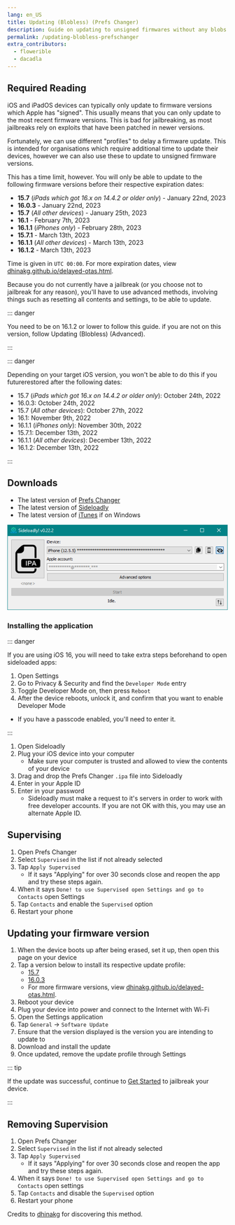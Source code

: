```yaml
---
lang: en_US
title: Updating (Blobless) (Prefs Changer)
description: Guide on updating to unsigned firmwares without any blobs.
permalink: /updating-blobless-prefschanger
extra_contributors:
  - flowerible
  - dacadla
---
```


## Required Reading

iOS and iPadOS devices can typically only update to firmware versions which Apple has "signed". This usually means that you can only update to the most recent firmware versions. This is bad for jailbreaking, as most jailbreaks rely on exploits that have been patched in newer versions.

Fortunately, we can use different "profiles" to delay a firmware update. This is intended for organisations which require additional time to update their devices, however we can also use these to update to unsigned firmware versions.

This has a time limit, however. You will only be able to update to the following firmware versions before their respective expiration dates:

- **15.7** (*iPads which got 16.x on 14.4.2 or older only*) - January 22nd, 2023
- **16.0.3** - January 22nd, 2023
- **15.7** (*All other devices*) - January 25th, 2023
- **16.1** - February 7th, 2023
- **16.1.1** (*iPhones only*) - February 28th, 2023
- **15.7.1** - March 13th, 2023
- **16.1.1** (*All other devices*) - March 13th, 2023
- **16.1.2** - March 13th, 2023

Time is given in `UTC 00:00`. For more expiration dates, view [dhinakg.github.io/delayed-otas.html](https://dhinakg.github.io/delayed-otas.html).

Because you do not currently have a jailbreak (or you choose not to jailbreak for any reason), you'll have to use advanced methods, involving things such as resetting all contents and settings, to be able to update.

::: danger

You need to be on 16.1.2 or lower to follow this guide. if you are not on this version, follow <router-link to="/updating-blobless-advanced">Updating (Blobless) (Advanced)</router-link>.

:::

::: danger

Depending on your target iOS version, you won't be able to do this if you futurerestored after the following dates:

  - 15.7 (*iPads which got 16.x on 14.4.2 or older only*): October 24th, 2022
  - 16.0.3: October 24th, 2022
  - 15.7 (*All other devices*): October 27th, 2022
  - 16.1: November 9th, 2022
  - 16.1.1 (*iPhones only*): November 30th, 2022
  - 15.7.1: December 13th, 2022
  - 16.1.1 (*All other devices*): December 13th, 2022
  - 16.1.2: December 13th, 2022

:::

## Downloads

- The latest version of [Prefs Changer](https://appinstallerios.com/AppCenter/PrefsChanger.ipa)
- The latest version of [Sideloadly](https://sideloadly.io/)
- The latest version of [iTunes](https://www.apple.com/itunes/download/win32) if on Windows

![A screenshot of the Sideloadly application (Windows)](/assets/images/sideloadly_win.png)

### Installing the application

::: danger

If you are using iOS 16, you will need to take extra steps beforehand to open sideloaded apps:

1. Open Settings
1. Go to Privacy & Security and find the `Developer Mode` entry
1. Toggle Developer Mode on, then press `Reboot`
1. After the device reboots, unlock it, and confirm that you want to enable Developer Mode
  - If you have a passcode enabled, you'll need to enter it.

:::

1. Open Sideloadly
2. Plug your iOS device into your computer
    - Make sure your computer is trusted and allowed to view the contents of your device
3. Drag and drop the Prefs Changer  `.ipa` file into Sideloadly
4. Enter in your Apple ID
5. Enter in your password
    - Sideloadly must make a request to it's servers in order to work with free developer accounts. If you are not OK with this, you may use an alternate Apple ID.

## Supervising

1. Open Prefs Changer
2. Select `Supervised` in the list if not already selected
3. Tap `Apply Supervised`
    - If it says "Applying" for over 30 seconds close and reopen the app and try these steps again.
4. When it says `Done! to use Supervised open Settings and go to Contacts` open Settings
5. Tap `Contacts` and enable the `Supervised` option
6. Restart your phone

## Updating your firmware version

1. When the device boots up after being erased, set it up, then open this page on your device
1. Tap a version below to install its respective update profile:
    - [15.7](/assets/files/delay_15_7.mobileconfig)
    - [16.0.3](/assets/files/delay_16_0_3.mobileconfig)
    - For more firmware versions, view [dhinakg.github.io/delayed-otas.html](https://dhinakg.github.io/delayed-otas.html).
1. Reboot your device
1. Plug your device into power and connect to the Internet with Wi-Fi
1. Open the Settings application
1. Tap `General` -> `Software Update`
1. Ensure that the version displayed is the version you are intending to update to
1. Download and install the update
1. Once updated, remove the update profile through Settings

::: tip

If the update was successful, continue to [Get Started](/get-started) to jailbreak your device.

:::

## Removing Supervision

1. Open Prefs Changer
2. Select `Supervised` in the list if not already selected
3. Tap `Apply Supervised`
    - If it says "Applying" for over 30 seconds close and reopen the app and try these steps again.
4. When it says `Done! to use Supervised open Settings and go to Contacts` open settings
5. Tap `Contacts` and disable the `Supervised` option
6. Restart your phone

Credits to [dhinakg](https://github.com/dhinakg/) for discovering this method.
